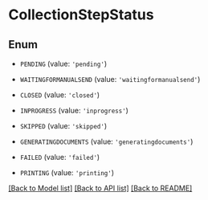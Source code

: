 # CollectionStepStatus


## Enum

* `PENDING` (value: `'pending'`)

* `WAITINGFORMANUALSEND` (value: `'waitingformanualsend'`)

* `CLOSED` (value: `'closed'`)

* `INPROGRESS` (value: `'inprogress'`)

* `SKIPPED` (value: `'skipped'`)

* `GENERATINGDOCUMENTS` (value: `'generatingdocuments'`)

* `FAILED` (value: `'failed'`)

* `PRINTING` (value: `'printing'`)

[[Back to Model list]](../README.md#documentation-for-models) [[Back to API list]](../README.md#documentation-for-api-endpoints) [[Back to README]](../README.md)


